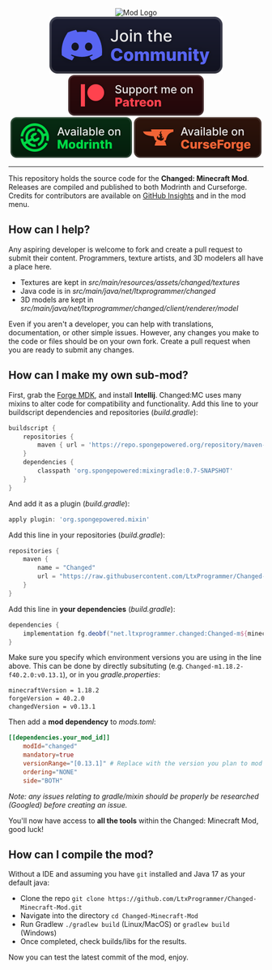 <p align="center">
    <img src="images/icon@400.png" alt="Mod Logo" width="200"><br>
    <a href="https://discord.com/invite/MpynqpRN6p" rel="Discord"><img src="https://raw.githubusercontent.com/Y1rd/Y1rd/main/discord-custom_vector.svg"></a>
    <a href="https://www.patreon.com/ltxprogrammer" rel="Discord"><img src="https://raw.githubusercontent.com/intergrav/devins-badges/1aec26abb75544baec37249f42008b2fcc0e731f/assets/cozy/donate/patreon-singular_vector.svg"></a>
    <a href="https://modrinth.com/mod/changed-minecraft-mod" rel="Discord"><img src="https://raw.githubusercontent.com/intergrav/devins-badges/1aec26abb75544baec37249f42008b2fcc0e731f/assets/cozy/available/modrinth_vector.svg"></a>
    <a href="https://www.curseforge.com/minecraft/mc-mods/changed-minecraft-mod" rel="Discord"><img src="https://raw.githubusercontent.com/intergrav/devins-badges/1aec26abb75544baec37249f42008b2fcc0e731f/assets/cozy/available/curseforge_vector.svg"></a>
</p>

---

This repository holds the source code for the **Changed: Minecraft Mod**. Releases are compiled and published to both Modrinth and Curseforge. Credits for contributors are available on [GitHub Insights](https://github.com/LtxProgrammer/Changed-Minecraft-Mod/graphs/contributors) and in the mod menu.

## How can I help?
Any aspiring developer is welcome to fork and create a pull request to submit their content. Programmers, texture artists, and 3D modelers all have a place here.
- Textures are kept in *src/main/resources/assets/changed/textures*
- Java code is in *src/main/java/net/ltxprogrammer/changed*
- 3D models are kept in *src/main/java/net/ltxprogrammer/changed/client/renderer/model*

Even if you aren't a developer, you can help with translations, documentation, or other simple issues. However, any changes you make to the code or files should be on your own fork. Create a pull request when you are ready to submit any changes.

## How can I make my own sub-mod?
First, grab the [Forge MDK](https://files.minecraftforge.net/net/minecraftforge/forge/index_1.18.2.html), and install **Intellij**.
Changed:MC uses many mixins to alter code for compatibility and functionality.
Add this line to your buildscript dependencies and repositories (*build.gradle*):
```gradle
buildscript {
    repositories {
        maven { url = 'https://repo.spongepowered.org/repository/maven-public/' }
    }
    dependencies {
        classpath 'org.spongepowered:mixingradle:0.7-SNAPSHOT'
    }
}
```

And add it as a plugin (*build.gradle*):
```gradle
apply plugin: 'org.spongepowered.mixin'
```

Add this line in your repositories (*build.gradle*): 

```gradle
repositories {
    maven {
        name = "Changed"
        url = "https://raw.githubusercontent.com/LtxProgrammer/Changed-Minecraft-Mod/master/mcmodsrepo/"
    }
}
```
Add this line in **your dependencies** (*build.gradle*):

```gradle
dependencies {
    implementation fg.deobf("net.ltxprogrammer.changed:Changed-m${minecraftVersion}-f${forgeVersion}:${changedVersion}")
}
```
Make sure you specify which environment versions you are using in the line above. This can be done by directly subsituting (e.g. `Changed-m1.18.2-f40.2.0:v0.13.1`), or in you *gradle.properties*:
```properties
minecraftVersion = 1.18.2
forgeVersion = 40.2.0
changedVersion = v0.13.1
```

Then add a **mod dependency** to *mods.toml*:

```toml
[[dependencies.your_mod_id]]
    modId="changed"
    mandatory=true
    versionRange="[0.13.1]" # Replace with the version you plan to mod
    ordering="NONE"
    side="BOTH"
```

*Note: any issues relating to gradle/mixin should be properly be researched (Googled) before creating an issue.*

You'll now have access to **all the tools** within the Changed: Minecraft Mod, good luck!

## How can I compile the mod?

Without a IDE and assuming you have `git` installed and Java 17 as your default java:
- Clone the repo `git clone https://github.com/LtxProgrammer/Changed-Minecraft-Mod.git`
- Navigate into the directory `cd Changed-Minecraft-Mod`
- Run Gradlew `./gradlew build` (Linux/MacOS) or `gradlew build` (Windows)
- Once completed, check builds/libs for the results.

Now you can test the latest commit of the mod, enjoy.

